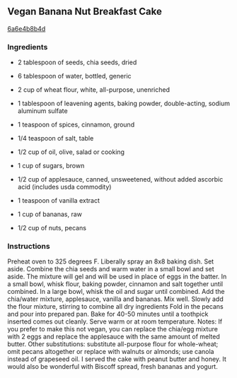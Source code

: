 ## Vegan Banana Nut Breakfast Cake

[6a6e4b8b4d](http://tastykitchen.com/recipes/breakfastbrunch/vegan-banana-nut-breakfast-cake/)

### Ingredients

 - 2 tablespoon of seeds, chia seeds, dried

 - 6 tablespoon of water, bottled, generic

 - 2 cup of wheat flour, white, all-purpose, unenriched

 - 1 tablespoon of leavening agents, baking powder, double-acting, sodium aluminum sulfate

 - 1 teaspoon of spices, cinnamon, ground

 - 1/4 teaspoon of salt, table

 - 1/2 cup of oil, olive, salad or cooking

 - 1 cup of sugars, brown

 - 1/2 cup of applesauce, canned, unsweetened, without added ascorbic acid (includes usda commodity)

 - 1 teaspoon of vanilla extract

 - 1 cup of bananas, raw

 - 1/2 cup of nuts, pecans

### Instructions

Preheat oven to 325 degrees F. Liberally spray an 8x8 baking dish. Set aside. Combine the chia seeds and warm water in a small bowl and set aside. The mixture will gel and will be used in place of eggs in the batter. In a small bowl, whisk flour, baking powder, cinnamon and salt together until combined. In a large bowl, whisk the oil and sugar until combined. Add the chia/water mixture, applesauce, vanilla and bananas. Mix well. Slowly add the flour mixture, stirring to combine all dry ingredients Fold in the pecans and pour into prepared pan. Bake for 40-50 minutes until a toothpick inserted comes out cleanly. Serve warm or at room temperature. Notes: If you prefer to make this not vegan, you can replace the chia/egg mixture with 2 eggs and replace the applesauce with the same amount of melted butter. Other substitutions: substitute all-purpose flour for whole-wheat; omit pecans altogether or replace with walnuts or almonds; use canola instead of grapeseed oil. I served the cake with peanut butter and honey. It would also be wonderful with Biscoff spread, fresh bananas and yogurt.